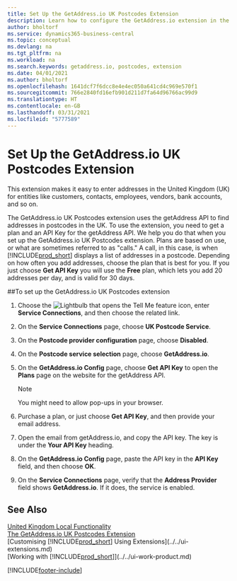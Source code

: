 ```yaml
---
title: Set Up the GetAddress.io UK Postcodes Extension
description: Learn how to configure the GetAddress.io extension in the British version of Business Central.
author: bholtorf
ms.service: dynamics365-business-central
ms.topic: conceptual
ms.devlang: na
ms.tgt_pltfrm: na
ms.workload: na
ms.search.keywords: getaddress.io, postcodes, extension
ms.date: 04/01/2021
ms.author: bholtorf
ms.openlocfilehash: 1641dcf7f6dcc8e4e4ec050a641cd4c969e570f1
ms.sourcegitcommit: 766e2840fd16efb901d211d7fa64d96766ac99d9
ms.translationtype: HT
ms.contentlocale: en-GB
ms.lasthandoff: 03/31/2021
ms.locfileid: "5777589"
---
```

# <a name="set-up-the-getaddressio-uk-postcodes-extension"></a>Set Up the GetAddress.io UK Postcodes Extension

This extension makes it easy to enter addresses in the United Kingdom (UK) for entities like customers, contacts, employees, vendors, bank accounts, and so on.

The GetAddress.io UK Postcodes extension uses the getAddress API to find addresses in postcodes in the UK. To use the extension, you need to get a plan and an API Key for the getAddress API. We help you do that when you set up the GetAddress.io UK Postcodes extension. Plans are based on use, or what are sometimes referred to as "calls." A call, in this case, is when [!INCLUDE[prod_short](../../includes/prod_short.md)] displays a list of addresses in a postcode. Depending on how often you add addresses, choose the plan that is best for you. If you just choose **Get API Key** you will use the **Free** plan, which lets you add 20 addresses per day, and is valid for 30 days.

##<a name="to-set-up-the-getaddressio-uk-postcodes-extension"></a>To set up the GetAddress.io UK Postcodes extension
1. Choose the ![Lightbulb that opens the Tell Me feature](../../media/ui-search/search_small.png "Tell me what you want to do") icon, enter **Service Connections**, and then choose the related link.  
2. On the **Service Connections** page, choose **UK Postcode Service**.
3. On the **Postcode provider configuration** page, choose **Disabled**.
4. On the **Postcode service selection** page, choose **GetAddress.io**.
5. On the **GetAddress.io Config** page, choose **Get API Key** to open the **Plans** page on the website for the getAddress API.  

    > [!NOTE]  
    >   You might need to allow pop-ups in your browser.

6. Purchase a plan, or just choose **Get API Key**, and then provide your email address.
7. Open the email from getAddress.io, and copy the API key. The key is under the **Your API Key** heading.
8. On the **GetAddress.io Config** page, paste the API key in the **API Key** field, and then choose **OK**.
9. On the **Service Connections** page, verify that the **Address Provider** field shows **GetAddress.io**. If it does, the service is enabled.

## <a name="see-also"></a>See Also

[United Kingdom Local Functionality](united-kingdom-local-functionality.md)  
[The GetAddress.io UK Postcodes Extension](ui-extensions-getaddressio.md)  
[Customising [!INCLUDE[prod_short](../../includes/prod_short.md)] Using Extensions](../../ui-extensions.md)  
[Working with [!INCLUDE[prod_short](../../includes/prod_short.md)]](../../ui-work-product.md)  


[!INCLUDE[footer-include](../../includes/footer-banner.md)]